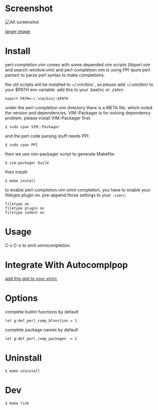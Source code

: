 
Screenshot
==========

![Alt screenshot](http://cloud.github.com/downloads/c9s/perl-completion.vim/Screen_shot_2009-11-14_at_2.22.56_PM-small.png)

[larger image](http://cloud.github.com/downloads/c9s/perl-completion.vim/Screen_shot_2009-11-14_at_2.22.56_PM.png)

Install
========

perl-completion.vim comes with some depended vim scripts (libperl.vim and
search-window.vim) and perl-completion.vim is using PPI (pure perl parser) to
parse perl syntax to make completions.

the util scripts will be installed to ~/.vim/bin/ , so please add ~/.vim/bin/
to your $PATH env variable.  add this to your .bashrc or .zshrc:

    export PATH=~/.vim/bin/:$PATH

under the perl-completion.vim directory there is a META file, which noted the
version and dependencies.  VIM::Packager is for solving dependency problem.
please install VIM::Packager first:

    $ sudo cpan VIM::Packager

and the perl code parsing stuff needs PPI:

    $ sudo cpan PPI

then we use vim-packager script to generate Makefile:

    $ vim-packager build

then install:

    $ make install

to enable perl-completion.vim omni completion, you have to enable your filetype
plugin on. pre-append those settings to your `.vimrc`:

    filetype on
    filetype plugin on
    filetype indent on


Usage
=====

 C-x C-o to emit omnicompletion.

Integrate With Autocomplpop
=============================

[add this gist to your vimrc](http://gist.github.com/234417)

Options
==========

complete builtin functions by default

    let g:def_perl_comp_bfunction = 1

complete package names by default

    let g:def_perl_comp_packagen  = 1

Uninstall
=========

    $ make uninstall

Dev
===

    $ make link





